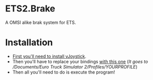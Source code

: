 # ETS2.Brake
A OMSI alike brak system for ETS.

# Installation
* [First you'll need to install vJoystick](http://vjoystick.sourceforge.net/site/index.php/download-a-install/download).
* Then you'll have to replace your bindings [with this one](https://github.com/redbaty/ETS2.Brake/blob/master/controls.sii) (_It goes to /Documents/Euro Truck Simulator 2/Profiles/YOURPROFILE_)
* Then all you'll need to do is execute the program!
